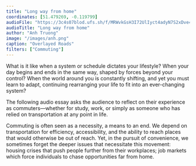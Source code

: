 ```yaml
---
title: "Long way from home"
coordinates: [51.479269, -0.119799]
audioFile: "https://3c4s07blod.ufs.sh/f/MRWvkGsH3I72UlIyct4adyN7S2xDve4ULAuMaszl908mqfYI"
audioTitle: "Long way from home"
author: "Anh Truong"
image: "/images/anh.png"
caption: "Overlayed Roads"
filters: ["Commuting"]
---
```


What is it like when a system or schedule dictates your lifestyle? When your day begins and ends in the same way, shaped by forces beyond your control? When the world around you is constantly shifting, and yet you must learn to adapt, continuing rearranging your life to fit into an ever-changing system?

The following audio essay asks the audience to reflect on their experience as commuters—whether for study, work, or simply as someone who has relied on transportation at any point in life.

Commuting is often seen as a necessity, a means to an end. We depend on transportation for efficiency, accessibility, and the ability to reach places that would otherwise be out of reach. Yet, in the pursuit of convenience, we sometimes forget the deeper issues that necessitate this movement: housing crises that push people further from their workplaces; job markets which force individuals to chase opportunities far from home.

